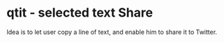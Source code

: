 # qtit - selected text Share

Idea is to let user copy a line of text, and enable him to share it to Twitter.
